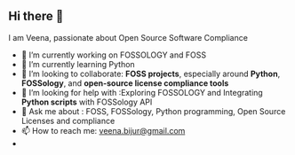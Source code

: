 ## Hi there 👋

I am Veena, passionate about Open Source Software Compliance

- 🔭 I’m currently working on FOSSOLOGY and FOSS 
- 🌱 I’m currently learning Python
- 👯 I’m looking to collaborate: **FOSS projects**, especially around **Python**, **FOSSology**, and **open-source license 
   compliance tools**
- 🤔 I’m looking for help with :Exploring FOSSOLOGY and Integrating **Python scripts** with FOSSology API
- 💬 Ask me about : FOSS, FOSSology, Python programming, Open Source Licenses and compliance
- 📫 How to reach me: veena.bijur@gmail.com
-

